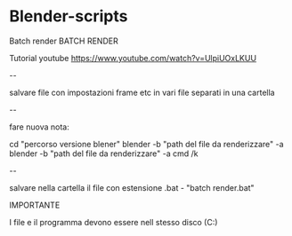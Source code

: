 # Blender-scripts
Batch render
BATCH RENDER 

Tutorial youtube 
https://www.youtube.com/watch?v=UlpiUOxLKUU

--

salvare file con impostazioni frame etc in vari file separati in una cartella 

--

fare nuova nota:

cd "percorso versione blener"
blender -b "path del file da renderizzare" -a
blender -b "path del file da renderizzare" -a
cmd /k

--

salvare nella cartella il file con estensione .bat - "batch render.bat"

IMPORTANTE 

I file e il programma devono essere nell stesso disco (C:)
